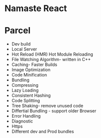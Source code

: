 # Namaste React

# Parcel

- Dev build
- Local Server
- Hot Reload (HMR) Hot Module Reloading
- File Watching Algorithm- written in C++
- Caching- Faster Builds
- Image Optimization
- Code Minification
- Bundling
- Compressing
- Lazy Loading
- Consistent Hashing
- Code Splitting
- Tree Shaking- remove unused code
- Differtial Bundling - support older Browser
- Error Handling
- Diagnostic
- Https
- Different dev and Prod bundles

